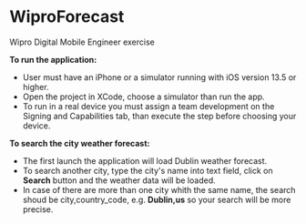 # WiproForecast
Wipro Digital Mobile Engineer exercise

**To run the application:**

- User must have an iPhone or a simulator running with iOS version 13.5 or higher.
- Open the project in XCode, choose a simulator than run the app.
- To run in a real device you must assign a team development on the Signing and Capabilities tab, than execute the step before choosing your device.

**To search the city weather forecast:**

- The first launch the application will load Dublin weather forecast.
- To search another city, type the city's name into text field, click on **Search** button and the weather data will be loaded.
- In case of there are more than one city whith the same name, the search shoud be city,country_code, e.g. **Dublin,us** so your search will be more precise.
